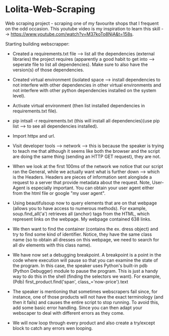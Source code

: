# Lolita-Web-Scraping
Web scraping project - scraping one of my favourite shops that I frequent on the odd occasion. This youtube video is my inspiration to learn this skill --> https://www.youtube.com/watch?v=M37koTo8NjA&t=158s.

Starting building webscrapper:
- Created a requirements.txt file --> list all the dependencies (external libraries) the project requires (apparently a good habit to get into --> seperate file to list all dependencies). Make sure to also have the version(s) of those dependencies.
  
- Created virtual environment (isolated space --> install dependencies to not interfere with other dependencies in other virtual environments and not interfere with other python dependencies installed on the system level).

- Activate virtual environment (then list installed dependencies in requirements.txt file).
  
- pip intsall -r requirements.txt (this will install all dependencies)(use pip list --> to see all dependencies installed).
  
- Import httpx and url.
  
- Visit developer tools --> network --> this is because the speaker is trying to teach me that although it seems like both the browser and the script are doing the same thing (sending an HTTP GET request), they are not.

- When we look at the first 100ms of the network we notice that our script ran the General, while we actually want what is further down --> which is the Headers. Headers are pieces of information sent alongisde a request to a server that provide metadata about the request. Note, User-Agent is especially important. You can obtain your user agent either from the html file or google "my user agent".

- Using beautifulsoup now to query elements that are on that webpage (allows you to have access to numerous methods). For example, soup.find_all('a') retrieves all <a> (anchor) tags from the HTML, which represent links on the webpage. My webpage contained 638 links.

- We then want to find the container (contains the ex. dress object) and try to find some kind of identifier. Notice, they have the same class name (so to obtain all dresses on this webpage, we need to search for all div elements with this class name).

- We have now set a debugging breakpoint. A breakpoint is a point in the code where execution will pause so that you can examine the state of the program. In this case, the speaker uses Python's built-in pdb (Python Debugger) module to pause the program. This is just a handy way to do this in the shell (finding the selectors we want). For example, (Pdb) first_product.find('span', class_='now-price').text

- The speaker is mentioning that sometimes webscrapers fail since, for instance, one of those products will not have the exact terminology (and then it fails) and causes the entire script to stop running. To avoid this, add some basic error handling. Since you can then adapt your webscaper to deal with different errors as they come.

- We will now loop through every product and also create a try/except block to catch any errors wen looping.
